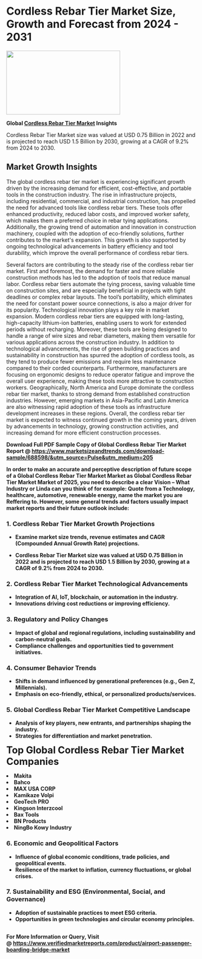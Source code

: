 <H1>Cordless Rebar Tier Market Size, Growth and Forecast from 2024 - 2031</H1><img class="aligncenter size-medium wp-image-584254" src="https://thirdeyenews.in/wp-content/uploads/2024/09/Global-Market-Research-300x168.jpeg" alt="" width="300" height="168" /><p><strong>Global&nbsp;<a href="https://www.marketsizeandtrends.com/download-sample/688598/&amp;utm_source=Pulse&amp;utm_medium=205">Cordless Rebar Tier Market</a> Insights</strong></p><p>Cordless Rebar Tier Market size was valued at USD 0.75 Billion in 2022 and is projected to reach USD 1.5 Billion by 2030, growing at a CAGR of 9.2% from 2024 to 2030.</p><p><h2>Market Growth Insights</h2> <p>The global cordless rebar tier market is experiencing significant growth driven by the increasing demand for efficient, cost-effective, and portable tools in the construction industry. The rise in infrastructure projects, including residential, commercial, and industrial construction, has propelled the need for advanced tools like cordless rebar tiers. These tools offer enhanced productivity, reduced labor costs, and improved worker safety, which makes them a preferred choice in rebar tying applications. Additionally, the growing trend of automation and innovation in construction machinery, coupled with the adoption of eco-friendly solutions, further contributes to the market's expansion. This growth is also supported by ongoing technological advancements in battery efficiency and tool durability, which improve the overall performance of cordless rebar tiers.</p> <p><strong></strong></p> <p>Several factors are contributing to the steady rise of the cordless rebar tier market. First and foremost, the demand for faster and more reliable construction methods has led to the adoption of tools that reduce manual labor. Cordless rebar tiers automate the tying process, saving valuable time on construction sites, and are especially beneficial in projects with tight deadlines or complex rebar layouts. The tool’s portability, which eliminates the need for constant power source connections, is also a major driver for its popularity. Technological innovation plays a key role in market expansion. Modern cordless rebar tiers are equipped with long-lasting, high-capacity lithium-ion batteries, enabling users to work for extended periods without recharging. Moreover, these tools are being designed to handle a range of wire sizes and rebar diameters, making them versatile for various applications across the construction industry. In addition to technological advancements, the rise of green building practices and sustainability in construction has spurred the adoption of cordless tools, as they tend to produce fewer emissions and require less maintenance compared to their corded counterparts. Furthermore, manufacturers are focusing on ergonomic designs to reduce operator fatigue and improve the overall user experience, making these tools more attractive to construction workers. Geographically, North America and Europe dominate the cordless rebar tier market, thanks to strong demand from established construction industries. However, emerging markets in Asia-Pacific and Latin America are also witnessing rapid adoption of these tools as infrastructure development increases in these regions. Overall, the cordless rebar tier market is expected to witness continued growth in the coming years, driven by advancements in technology, growing construction activities, and increasing demand for more efficient construction processes.</p> <p><strong></p><p><span class=""><strong>Download Full PDF Sample Copy of Global Cordless Rebar Tier Market Report</strong> @ <a href="https://www.marketsizeandtrends.com/download-sample/688598/&amp;utm_source=Pulse&amp;utm_medium=205" target="_blank">https://www.marketsizeandtrends.com/download-sample/688598/&amp;utm_source=Pulse&amp;utm_medium=205</a></span></p><p>In order to make an accurate and perceptive description of future scope of a Global&nbsp;Cordless Rebar Tier Market Market as Global&nbsp;Cordless Rebar Tier Market Market of 2025, you need to describe a clear Vision &ndash; What Industry or Linda can you think of for example: Quote from a Technology, healthcare, automotive, renewable energy, name the market you are Reffering to. However, some general trends and factors usually impact market reports and their future outlook include:</p><h3>1.&nbsp;<strong>Cordless Rebar Tier Market Growth Projections</strong></h3><ul><li>Examine market size trends, revenue estimates and CAGR (Compounded Annual Growth Rate) projections.</li><li><p>Cordless Rebar Tier Market size was valued at USD 0.75 Billion in 2022 and is projected to reach USD 1.5 Billion by 2030, growing at a CAGR of 9.2% from 2024 to 2030.</p></li></ul><h3>2.&nbsp;<strong>Cordless Rebar Tier Market Technological Advancements</strong></h3><ul><li>Integration of AI, IoT, blockchain, or automation in the industry.</li><li>Innovations driving cost reductions or improving efficiency.</li></ul><h3>3.&nbsp;<strong>Regulatory and Policy Changes</strong></h3><ul><li>Impact of global and regional regulations, including sustainability and carbon-neutral goals.</li><li>Compliance challenges and opportunities tied to government initiatives.</li></ul><h3>4.&nbsp;<strong>Consumer Behavior Trends</strong></h3><ul><li>Shifts in demand influenced by generational preferences (e.g., Gen Z, Millennials).</li><li>Emphasis on eco-friendly, ethical, or personalized products/services.</li></ul><h3>5.&nbsp;<strong>Global Cordless Rebar Tier Market Competitive Landscape</strong></h3><ul><li>Analysis of key players, new entrants, and partnerships shaping the industry.</li><li>Strategies for differentiation and market penetration.</li></ul><p data-pm-slice="1 1 []"><span style="color: inherit; font-family: inherit; font-size: 25px;">Top Global Cordless Rebar Tier Market Companies</span></p><div class="" data-test-id=""><p><li>Makita</li><li> Bahco</li><li> MAX USA CORP</li><li> Kamikaze Volpi</li><li> GeoTech PRO</li><li> Kingson Interzcool</li><li> Bax Tools</li><li> BN Products</li><li> NingBo Kowy Industry</li></p></div><h3>6.&nbsp;<strong>Economic and Geopolitical Factors</strong></h3><ul><li>Influence of global economic conditions, trade policies, and geopolitical events.</li><li>Resilience of the market to inflation, currency fluctuations, or global crises.</li></ul><h3>7.&nbsp;<strong>Sustainability and ESG (Environmental, Social, and Governance)</strong></h3><ul><li>Adoption of sustainable practices to meet ESG criteria.</li><li>Opportunities in green technologies and circular economy principles.</li></ul><h2><strong style="font-size: 14px;">For More Information or Query, Visit @&nbsp;</strong><a style="background-color: #ffffff; font-size: 14px;" href="https://www.marketsizeandtrends.com/report/cordless-rebar-tier-market/" target="_blank">https://www.verifiedmarketreports.com/product/airport-passenger-boarding-bridge-market</a></h2>
